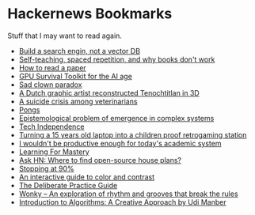 # Hackernews Bookmarks

Stuff that I may want to read again.

- [Build a search engin, not a vector DB](https://news.ycombinator.com/item?id=38703943)
- [Self-teaching, spaced repetition, and why books don't
  work](https://news.ycombinator.com/item?id=38663733)
- [How to read a paper](https://news.ycombinator.com/item?id=38446418)
- [GPU Survival Toolkit for the AI
  age](https://news.ycombinator.com/item?id=38240421)
- [Sad clown paradox](https://news.ycombinator.com/item?id=38198417)
- [A Dutch graphic artist reconstructed Tenochtitlan in
  3D](https://news.ycombinator.com/item?id=37973229)
- [A suicide crisis among veterinarians](https://news.ycombinator.com/item?id=37844225)
- [Pongs](https://news.ycombinator.com/item?id=37532584)
- [Epistemological problem of emergence in complex systems](https://news.ycombinator.com/item?id=37536503)
- [Tech Independence](https://news.ycombinator.com/item?id=37546255)
- [Turning a 15 years old laptop into a children proof retrogaming station](https://news.ycombinator.com/item?id=37554188)
- [I wouldn't be productive enough for today's academic system](https://news.ycombinator.com/item?id=37535814)
- [Learning For Mastery](https://news.ycombinator.com/item?id=37348240)
- [Ask HN: Where to find open-source house plans?](https://news.ycombinator.com/item?id=37234111)
- [Stopping at 90%](https://news.ycombinator.com/item?id=36967594)
- [An interactive guide to color and
  contrast](https://news.ycombinator.com/item?id=36449072)
- [The Deliberate Practice
  Guide](https://news.ycombinator.com/item?id=36324546)
- [Wonky – An exploration of rhythm and grooves that break the
  rules](https://news.ycombinator.com/item?id=36189583)
- [Introduction to Algorithms: A Creative Approach by Udi
  Manber](https://news.ycombinator.com/item?id=36096305)
